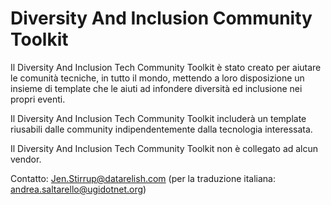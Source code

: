 # Diversity And Inclusion Community Toolkit

Il Diversity And Inclusion Tech Community Toolkit è stato creato per aiutare le comunità tecniche, in tutto il mondo, mettendo a loro disposizione un insieme di template che le aiuti ad infondere diversità ed inclusione nei propri eventi.

Il Diversity And Inclusion Tech Community Toolkit includerà un template riusabili dalle community indipendentemente dalla tecnologia interessata.

Il Diversity And Inclusion Tech Community Toolkit non è collegato ad alcun vendor.

Contatto: Jen.Stirrup@datarelish.com (per la traduzione italiana: andrea.saltarello@ugidotnet.org)
